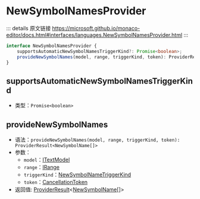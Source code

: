 # NewSymbolNamesProvider

<backTop />
        
::: details 原文链接
https://microsoft.github.io/monaco-editor/docs.html#interfaces/languages.NewSymbolNamesProvider.html
:::

```ts
interface NewSymbolNamesProvider {
    supportsAutomaticNewSymbolNamesTriggerKind?: Promise<boolean>;
    provideNewSymbolNames(model, range, triggerKind, token): ProviderResult<NewSymbolName[]>;
}
```

## supportsAutomaticNewSymbolNamesTriggerKind
- 类型：`Promise<boolean>`

## provideNewSymbolNames
- 语法：`provideNewSymbolNames(model, range, triggerKind, token): ProviderResult<NewSymbolName[]>`
- 参数：
  - `model`：[ITextModel](/api/editor/ITextModel.md)
  - `range`：[IRange](/api/IRange.md)
  - `triggerKind`：[NewSymbolNameTriggerKind](/api/languages/NewSymbolNameTriggerKind.md)
  - `token`：[CancellationToken](/api/CancellationToken.md)
- 返回值: [ProviderResult](/api/languages/ProviderResult.md)<[NewSymbolName](/api/languages/NewSymbolName.md)[]>
